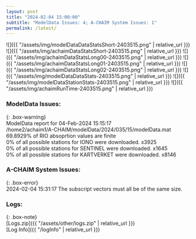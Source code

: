 ```yaml
---
layout: post
title: "2024-02-04 15:00:00"
subtitle: "ModelData Issues: 4; A-CHAIM System Issues: 1"
permalink: /latest/
---
```


![]({{ "/assets/img/modelDataDataStatsShort-2403515.png" | relative_url }})
![]({{ "/assets/img/achaimDataStatsShort-2403515.png" | relative_url }})
![]({{ "/assets/img/achaimDataStatsLong00-2403515.png" | relative_url }})
![]({{ "/assets/img/achaimDataStatsLong01-2403515.png" | relative_url }})
![]({{ "/assets/img/achaimDataStatsLong02-2403515.png" | relative_url }})
![]({{ "/assets/img/modelDataDataStats-2403515.png" | relative_url }})
![]({{ "/assets/img/modelDataStationStats-2403515.png" | relative_url }})
![]({{ "/assets/img/achaimRunTime-2403515.png" | relative_url }})


### ModelData Issues:  
  
{: .box-warning}  
 ModelData report for 04-Feb-2024 15:15:17   
 /home2/achaim1/A-CHAIM/modelData/2024/035/15/modelData.mat   
 69.8929% of RIO absoprtion values are finite   
 0% of all possible stations for IONO were downloaded. x3925   
 0% of all possible stations for SENTINEL were downloaded. x1645   
 0% of all possible stations for KARTVERKET were downloaded. x8146   
  
### A-CHAIM System Issues:  
  
{: .box-error}  
2024-02-04 15:31:17 The subscript vectors must all be of the same size.  

### Logs:  
  
{: .box-note}  
[Logs.zip]({{ "/assets/other/logs.zip" | relative_url }})  
[Log Info]({{ "/logInfo" | relative_url }})  
